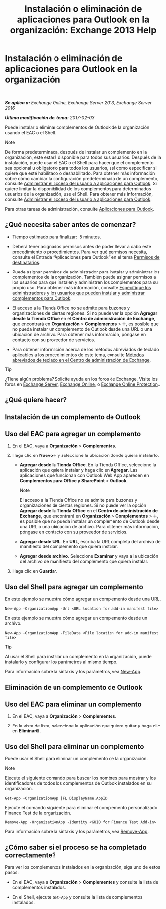 ﻿---
title: 'Instalación o eliminación de aplicaciones para Outlook en la organización: Exchange 2013 Help'
TOCTitle: Instalación o eliminación de aplicaciones para Outlook en la organización
ms:assetid: 112f3ef7-9943-4a1e-8a42-e08e8e9f67f4
ms:mtpsurl: https://technet.microsoft.com/es-es/library/JJ943752(v=EXCHG.150)
ms:contentKeyID: 52062005
ms.date: 04/23/2018
mtps_version: v=EXCHG.150
ms.translationtype: HT
---

# Instalación o eliminación de aplicaciones para Outlook en la organización

 

_**Se aplica a:** Exchange Online, Exchange Server 2013, Exchange Server 2016_

_**Última modificación del tema:** 2017-02-03_

Puede instalar o eliminar complementos de Outlook de la organización usando el EAC o el Shell.


> [!NOTE]
> De forma predeterminada, después de instalar un complemento en la organización, este estará disponible para todos sus usuarios. Después de la instalación, puede usar el EAC o el Shell para hacer que el complemento sea opcional u obligatorio para todos los usuarios, así como especificar si quiere que esté habilitado o deshabilitado. Para obtener más información sobre cómo cambiar la configuración predeterminada de un complemento, consulte <A href="manage-user-access-to-add-ins-for-outlook-exchange-online-help.md">Administrar el acceso del usuario a aplicaciones para Outlook</A>. Si quiere limitar la disponibilidad de los complementos para determinados usuarios de la organización, use el Shell. Para obtener más información, consulte <A href="manage-user-access-to-add-ins-for-outlook-exchange-online-help.md">Administrar el acceso del usuario a aplicaciones para Outlook</A>.



Para otras tareas de administración, consulte [Aplicaciones para Outlook](add-ins-for-outlook-exchange-2013-help.md).

## ¿Qué necesita saber antes de comenzar?

  - Tiempo estimado para finalizar:  5 minutos.

  - Deberá tener asignados permisos antes de poder llevar a cabo este procedimiento o procedimientos. Para ver qué permisos necesita, consulte el Entrada “Aplicaciones para Outlook” en el tema [Permisos de destinatarios](recipients-permissions-exchange-2013-help.md).

  - Puede asignar permisos de administrador para instalar y administrar los complementos de la organización. También puede asignar permisos a los usuarios para que instalen y administren los complementos para su propio uso. Para obtener más información, consulte [Especifique los administradores y los usuarios que pueden instalar y administrar complementos para Outlook](specify-the-administrators-and-users-who-can-install-and-manage-add-ins-for-outlook-exchange-2013-help.md).

  - El acceso a la Tienda Office no se admite para buzones y organizaciones de ciertas regiones. Si no puede ver la opción **Agregar desde la Tienda Office** en el **Centro de administración de Exchange**, que encontrará en **Organización** \> **Complementos** \> ![Agregar icono](images/JJ218640.c1e75329-d6d7-4073-a27d-498590bbb558(EXCHG.150).gif "Agregar icono"), es posible que no pueda instalar un complemento de Outlook desde una URL o una ubicación de archivo. Para obtener más información, póngase en contacto con su proveedor de servicios.

  - Para obtener información acerca de los métodos abreviados de teclado aplicables a los procedimientos de este tema, consulte [Métodos abreviados de teclado en el Centro de administración de Exchange](keyboard-shortcuts-in-the-exchange-admin-center-exchange-online-protection-help.md).


> [!TIP]
> ¿Tiene algún problema? Solicite ayuda en los foros de Exchange. Visite los foros en <A href="https://go.microsoft.com/fwlink/p/?linkid=60612">Exchange Server</A>, <A href="https://go.microsoft.com/fwlink/p/?linkid=267542">Exchange Online</A>, o <A href="https://go.microsoft.com/fwlink/p/?linkid=285351">Exchange Online Protection</A>..



## ¿Qué quiere hacer?

## Instalación de un complemento de Outlook

## Uso del EAC para agregar un complemento

1.  En el EAC, vaya a **Organización** \> **Complementos**.

2.  Haga clic en **Nuevo**![Agregar icono](images/JJ218640.c1e75329-d6d7-4073-a27d-498590bbb558(EXCHG.150).gif "Agregar icono") y seleccione la ubicación donde quiera instalarlo.
    
      - **Agregar desde la Tienda Office**. En la Tienda Office, seleccione la aplicación que quiera instalar y haga clic en **Agregar**. Las aplicaciones que funcionan con Outlook Web App aparecen en **Complementos para Office y SharePoint** \> **Outlook**.
        

        > [!NOTE]
        > El acceso a la Tienda Office no se admite para buzones y organizaciones de ciertas regiones. Si no puede ver la opción <STRONG>Agregar desde la Tienda Office</STRONG> en el <STRONG>Centro de administración de Exchange</STRONG>, que encontrará en <STRONG>Organización</STRONG> &gt; <STRONG>Complementos</STRONG> &gt; <IMG title="Agregar icono" alt="Agregar icono" src="images/JJ218640.c1e75329-d6d7-4073-a27d-498590bbb558(EXCHG.150).gif">, es posible que no pueda instalar un complemento de Outlook desde una URL o una ubicación de archivo. Para obtener más información, póngase en contacto con su proveedor de servicios.

    
      - **Agregar desde URL**. En **URL**, escriba la URL completa del archivo de manifiesto del complemento que quiera instalar.
    
      - **Agregar desde archivo**. Seleccione **Examinar** y vaya a la ubicación del archivo de manifiesto del complemento que quiera instalar.

3.  Haga clic en **Guardar**.

## Uso del Shell para agregar un complemento

En este ejemplo se muestra cómo agregar un complemento desde una URL.

    New-App -OrganizationApp -Url <URL location for add-in manifest file>

En este ejemplo se muestra cómo agregar un complemento desde un archivo.

    New-App -OrganizationApp -FileData <File location for add-in manifest file>


> [!TIP]
> Al usar el Shell para instalar un complemento en la organización, puede instalarlo y configurar los parámetros al mismo tiempo.



Para información sobre la sintaxis y los parámetros, vea [New-App](https://technet.microsoft.com/es-es/library/jj218722\(v=exchg.150\)).

## Eliminación de un complemento de Outlook

## Uso del EAC para eliminar un complemento

1.  En el EAC, vaya a **Organización** \> **Complementos**.

2.  En la vista de lista, seleccione la aplicación que quiere quitar y haga clic en **Eliminar**![Eliminar icono](images/Dd979797.14f639f6-61e8-4418-bbfb-0db14de9d2f5(EXCHG.150).gif "Eliminar icono").

## Uso del Shell para eliminar un complemento

Puede usar el Shell para eliminar un complemento de la organización.


> [!NOTE]
> Ejecute el siguiente comando para buscar los nombres para mostrar y los identificadores de todos los complementos de Outlook instalados en su organización.



    Get-App -OrganizationApp |FL DisplayName,AppID

Ejecute el comando siguiente para eliminar el complemento personalizado Finance Test de la organización.

    Remove-App -OrganizationApp -Identity <GUID for Finance Test Add-in>

Para información sobre la sintaxis y los parámetros, vea [Remove-App](https://technet.microsoft.com/es-es/library/jj218709\(v=exchg.150\)).

## ¿Cómo saber si el proceso se ha completado correctamente?

Para ver los complementos instalados en la organización, siga uno de estos pasos:

  - En el EAC, vaya a **Organización** \> **Complementos** y consulte la lista de complementos instalados.

  - En el Shell, ejecute `Get-App` y consulte la lista de complementos instalados.

